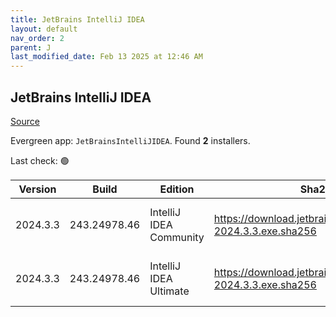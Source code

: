```yaml
---
title: JetBrains IntelliJ IDEA
layout: default
nav_order: 2
parent: J
last_modified_date: Feb 13 2025 at 12:46 AM
---
```


## JetBrains IntelliJ IDEA

[Source](https://www.jetbrains.com/)

Evergreen app: `JetBrainsIntelliJIDEA`. Found **2** installers.

Last check: 🟢

| Version  | Build        | Edition                 | Sha256                                                         | Date      | Size       | Type | URI                                                                                                                |
| -------- | ------------ | ----------------------- | -------------------------------------------------------------- | --------- | ---------- | ---- | ------------------------------------------------------------------------------------------------------------------ |
| 2024.3.3 | 243.24978.46 | IntelliJ IDEA Community | https://download.jetbrains.com/idea/ideaIC-2024.3.3.exe.sha256 | 12/2/2025 | 727959224  | exe  | [https://download.jetbrains.com/idea/ideaIC-2024.3.3.exe](https://download.jetbrains.com/idea/ideaIC-2024.3.3.exe) |
| 2024.3.3 | 243.24978.46 | IntelliJ IDEA Ultimate  | https://download.jetbrains.com/idea/ideaIU-2024.3.3.exe.sha256 | 12/2/2025 | 1214074904 | exe  | [https://download.jetbrains.com/idea/ideaIU-2024.3.3.exe](https://download.jetbrains.com/idea/ideaIU-2024.3.3.exe) |

